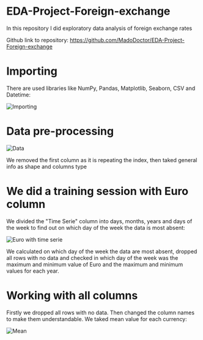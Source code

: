# EDA-Project-Foreign-exchange
In this repository I did exploratory data analysis of foreign exchange rates

Github link to repository: https://github.com/MadoDoctor/EDA-Project-Foreign-exchange

# Importing

There are used libraries like NumPy, Pandas, Matplotlib, Seaborn, CSV and Datetime:

![Importing](https://user-images.githubusercontent.com/74544370/115556080-112e2200-a2d2-11eb-9909-4315587655f9.png)

# Data pre-processing

![Data](https://user-images.githubusercontent.com/74544370/115555954-ec39af00-a2d1-11eb-87ca-8aa5d4a8c5db.png)

We removed the first column as it is repeating the index, then taked general info as shape and columns type

# We did a training session with Euro column

We divided the "Time Serie" column into days, months, years and days of the week to find out on which day of the week the data is most absent:

![Euro with time serie](https://user-images.githubusercontent.com/74544370/115555909-e04ded00-a2d1-11eb-863f-19c385823e63.png)

We calculated on which day of the week the data are most absent, dropped all rows with no data and checked in which day of the week was the maximum and minimum value of Euro and the maximum and minimum values for each year.

# Working with all columns

Firstly we dropped all rows with no data. Then changed the column names to make them understandable. We taked mean value for each currency:

![Mean](https://user-images.githubusercontent.com/74544370/115555804-c3191e80-a2d1-11eb-8096-9f76fe3adbc3.png)


